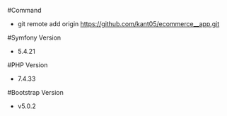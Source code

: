 #Command
- git remote add origin https://github.com/kant05/ecommerce__app.git

#Symfony Version
- 5.4.21

#PHP Version
- 7.4.33

#Bootstrap Version 
- v5.0.2
